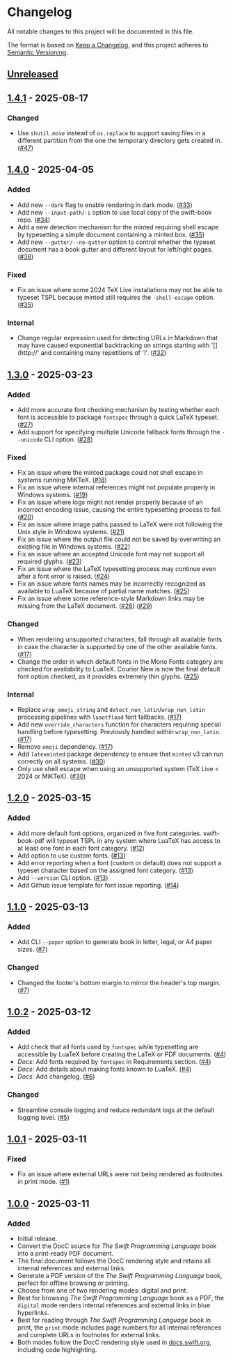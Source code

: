 # Changelog

All notable changes to this project will be documented in this file.

The format is based on [Keep a Changelog](https://keepachangelog.com/en/1.1.0/),
and this project adheres to [Semantic Versioning](https://semver.org/spec/v2.0.0.html).

## [Unreleased]

## [1.4.1] - 2025-08-17

### Changed
- Use `shutil.move` instead of `os.replace` to support saving files in a different partition from the one the temporary directory gets created in. ([#47](https://github.com/ekassos/swift-book-pdf/pull/47))

## [1.4.0] - 2025-04-05

### Added
- Add new `--dark` flag to enable rendering in dark mode. ([#33](https://github.com/ekassos/swift-book-pdf/pull/33))
- Add new `--input-path`/`-i` option to use local copy of the swift-book repo. ([#34](https://github.com/ekassos/swift-book-pdf/pull/34))
- Add a new detection mechanism for the minted requiring shell escape by typesetting a simple document containing a minted box. ([#35](https://github.com/ekassos/swift-book-pdf/pull/35))
- Add new `--gutter/--no-gutter` option to control whether the typeset document has a book gutter and different layout for left/right pages. ([#36](https://github.com/ekassos/swift-book-pdf/pull/36))

### Fixed
- Fix an issue where some 2024 TeX Live installations may not be able to typeset TSPL because minted still requires the `-shell-escape` option. ([#35](https://github.com/ekassos/swift-book-pdf/pull/35))

### Internal
- Change regular expression used for detecting URLs in Markdown that may have caused exponential backtracking on strings starting with '[\](http://' and containing many repetitions of '!'. ([#32](https://github.com/ekassos/swift-book-pdf/pull/32))

## [1.3.0] - 2025-03-23

### Added
- Add more accurate font checking mechanism by testing whether each font is accessible to package `fontspec` through a quick LaTeX typeset. ([#27](https://github.com/ekassos/swift-book-pdf/pull/27))
- Add support for specifying multiple Unicode fallback fonts through the `--unicode` CLI option. ([#28](https://github.com/ekassos/swift-book-pdf/pull/28))

### Fixed
- Fix an issue where the minted package could not shell escape in systems running MiKTeX. ([#18](https://github.com/ekassos/swift-book-pdf/pull/18))
- Fix an issue where internal references might not populate properly in Windows systems. ([#19](https://github.com/ekassos/swift-book-pdf/pull/19))
- Fix an issue where logs might not render properly because of an incorrect encoding issue, causing the entire typesetting process to fail. ([#20](https://github.com/ekassos/swift-book-pdf/pull/20))
- Fix an issue where image paths passed to LaTeX were not following the Unix style in Windows systems. ([#21](https://github.com/ekassos/swift-book-pdf/pull/21))
- Fix an issue where the output file could not be saved by overwriting an existing file in Windows systems. ([#22](https://github.com/ekassos/swift-book-pdf/pull/22))
- Fix an issue where an accepted Unicode font may not support all required glyphs. ([#23](https://github.com/ekassos/swift-book-pdf/pull/23))
- Fix an issue where the LaTeX typesetting process may continue even after a font error is raised. ([#24](https://github.com/ekassos/swift-book-pdf/pull/24))
- Fix an issue where fonts names may be incorrectly recognized as available to LuaTeX because of partial name matches. ([#25](https://github.com/ekassos/swift-book-pdf/pull/25))
- Fix an issue where some reference-style Markdown links may be missing from the LaTeX document. ([#26](https://github.com/ekassos/swift-book-pdf/pull/26)) ([#29](https://github.com/ekassos/swift-book-pdf/pull/29))

### Changed
- When rendering unsupported characters, fall through all available fonts in case the character is supported by one of the other available fonts. ([#17](https://github.com/ekassos/swift-book-pdf/pull/17))
- Change the order in which default fonts in the Mono Fonts category are checked for availability to LuaTeX. Courier New is now the final default font option checked, as it provides extremely thin glyphs. ([#25](https://github.com/ekassos/swift-book-pdf/pull/25))

### Internal
- Replace `wrap_emoji_string` and `detect_non_latin`/`wrap_non_latin` processing pipelines with `luaotfload` font fallbacks. ([#17](https://github.com/ekassos/swift-book-pdf/pull/17))
- Add new `override_characters` function for characters requiring special handling before typesetting. Previously handled within `wrap_non_latin`. ([#17](https://github.com/ekassos/swift-book-pdf/pull/17))
- Remove `emoji` dependency. ([#17](https://github.com/ekassos/swift-book-pdf/pull/17))
- Add `latexminted` package dependency to ensure that `minted` v3 can run correctly on all systems. ([#30](https://github.com/ekassos/swift-book-pdf/pull/30))
- Only use shell escape when using an unsupported system (TeX Live \< 2024 or MiKTeX). ([#30](https://github.com/ekassos/swift-book-pdf/pull/30))

## [1.2.0] - 2025-03-15

### Added

- Add more default font options, organized in five font categories. swift-book-pdf will typeset TSPL in any system where LuaTeX has access to at least one font in each font category. ([#12](https://github.com/ekassos/swift-book-pdf/pull/12))
- Add option to use custom fonts. ([#13](https://github.com/ekassos/swift-book-pdf/pull/13))
- Add error reporting when a font (custom or default) does not support a typeset character based on the assigned font category. ([#13](https://github.com/ekassos/swift-book-pdf/pull/13))
- Add `--version` CLI option. ([#13](https://github.com/ekassos/swift-book-pdf/pull/13))
- Add Github issue template for font issue reporting. ([#14](https://github.com/ekassos/swift-book-pdf/pull/14))

## [1.1.0] - 2025-03-13

### Added

- Add CLI `--paper` option to generate book in letter, legal, or A4 paper sizes. ([#7](https://github.com/ekassos/swift-book-pdf/pull/7))

### Changed

- Changed the footer's bottom margin to mirror the header's top margin. ([#7](https://github.com/ekassos/swift-book-pdf/pull/7))

## [1.0.2] - 2025-03-12

### Added

- Add check that all fonts used by `fontspec` while typesetting are accessible by LuaTeX before creating the LaTeX or PDF documents. ([#4](https://github.com/ekassos/swift-book-pdf/pull/4))
- _Docs:_ Add fonts required by `fontspec` in Requirements section. ([#4](https://github.com/ekassos/swift-book-pdf/pull/4))
- _Docs:_ Add details about making fonts known to LuaTeX. ([#4](https://github.com/ekassos/swift-book-pdf/pull/4))
- _Docs:_ Add changelog. ([#6](https://github.com/ekassos/swift-book-pdf/pull/6))

### Changed

- Streamline console logging and reduce redundant logs at the default logging level. ([#5](https://github.com/ekassos/swift-book-pdf/pull/5))

## [1.0.1] - 2025-03-11

### Fixed
- Fix an issue where external URLs were not being rendered as footnotes in print mode. ([#1](https://github.com/ekassos/swift-book-pdf/pull/1))

## [1.0.0] - 2025-03-11

### Added

- Initial release.
- Convert the DocC source for _The Swift Programming Language_ book into a print-ready PDF document.
- The final document follows the DocC rendering style and retains all internal references and external links.
- Generate a PDF version of the _The Swift Programming Language_ book, perfect for offline browsing or printing.
- Choose from one of two rendering modes: digital and print.
- Best for browsing _The Swift Programming Language_ book as a PDF, the `digital` mode renders internal references and external links in blue hyperlinks.
- Best for reading through _The Swift Programming Language_ book in print, the `print` mode includes page numbers for all internal references and complete URLs in footnotes for external links.
- Both modes follow the DocC rendering style used in [docs.swift.org](https://docs.swift.org/swift-book/documentation/the-swift-programming-language/), including code highlighting.


[unreleased]: https://github.com/ekassos/swift-book-pdf/compare/v1.4.1...HEAD
[1.4.1]: https://github.com/ekassos/swift-book-pdf/compare/v1.3.0...v1.4.1
[1.4.0]: https://github.com/ekassos/swift-book-pdf/compare/v1.3.0...v1.4.0
[1.3.0]: https://github.com/ekassos/swift-book-pdf/compare/v1.2.0...v1.3.0
[1.2.0]: https://github.com/ekassos/swift-book-pdf/compare/v1.1.0...v1.2.0
[1.1.0]: https://github.com/ekassos/swift-book-pdf/compare/v1.0.2...v1.1.0
[1.0.2]: https://github.com/ekassos/swift-book-pdf/compare/v1.0.1...v1.0.2
[1.0.1]: https://github.com/ekassos/swift-book-pdf/compare/v1.0...v1.0.1
[1.0.0]: https://github.com/ekassos/swift-book-pdf/releases/tag/v1.0
